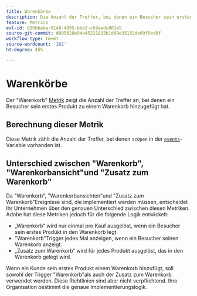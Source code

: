 ```yaml
---
title: Warenkörbe
description: Die Anzahl der Treffer, bei denen ein Besucher sein erstes Produkt einem Warenkorb hinzugefügt hat.
feature: Metrics
exl-id: 890bbaba-0140-4995-bbd2-c69aedc801e5
source-git-commit: d095628e94a45221815b1d08e35132de09f5ed8f
workflow-type: tm+mt
source-wordcount: '162'
ht-degree: 45%

---
```


# Warenkörbe

Der &quot;Warenkorb&quot; [Metrik](overview.md) zeigt die Anzahl der Treffer an, bei denen ein Besucher sein erstes Produkt zu einem Warenkorb hinzugefügt hat.

## Berechnung dieser Metrik

Diese Metrik zählt die Anzahl der Treffer, bei denen `scOpen` in der [`events`](/help/implement/vars/page-vars/events/events-overview.md)-Variable vorhanden ist.

## Unterschied zwischen &quot;Warenkorb&quot;, &quot;Warenkorbansicht&quot;und &quot;Zusatz zum Warenkorb&quot;

Da &quot;Warenkorb&quot;, &quot;Warenkorbansichten&quot;und &quot;Zusatz zum Warenkorb&quot;Ereignisse sind, die implementiert werden müssen, entscheidet Ihr Unternehmen über den genauen Unterschied zwischen diesen Metriken. Adobe hat diese Metriken jedoch für die folgende Logik entwickelt:

* „Warenkorb“ wird nur einmal pro Kauf ausgelöst, wenn ein Besucher sein erstes Produkt in den Warenkorb legt.
* &quot;Warenkorb&quot;Trigger jedes Mal anzeigen, wenn ein Besucher seinen Warenkorb anzeigt.
* „Zusatz zum Warenkorb“ wird für jedes Produkt ausgelöst, das in den Warenkorb gelegt wird.

Wenn ein Kunde sein erstes Produkt einem Warenkorb hinzufügt, soll sowohl der Trigger &quot;Warenkorb&quot;als auch der Zusatz zum Warenkorb verwendet werden. Diese Richtlinien sind aber nicht verpflichtend. Ihre Organisation bestimmt die genaue Implementierungslogik.
